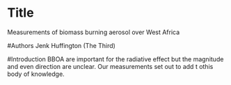 # Title
Measurements of biomass burning aerosol
over West Africa

#Authors
Jenk Huffington (The Third)

#Introduction
BBOA are important for the radiative effect 
but the magnitude and even direction are unclear.
Our measurements set out to add t othis body of 
knowledge.